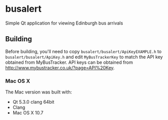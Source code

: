 # busalert
Simple Qt application for viewing Edinburgh bus arrivals

## Building

Before building, you'll need to copy `busalert/busalert/ApiKeyEXAMPLE.h` to `busalert/busalert/ApiKey.h` and edit `MyBusTrackerKey` to match the API key obtained from MyBusTracker. API keys can be obtained from http://www.mybustracker.co.uk/?page=API%20Key.

### Mac OS X

The Mac version was built with:
* Qt 5.3.0 clang 64bit
* Clang
* Mac OS X 10.7

